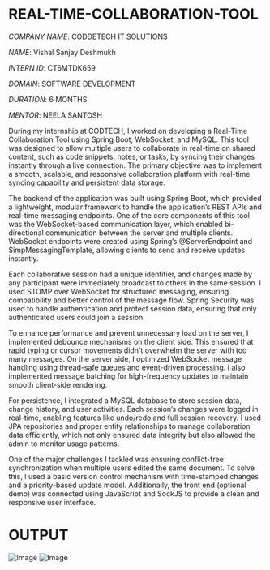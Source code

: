 # REAL-TIME-COLLABORATION-TOOL

*COMPANY NAME*: CODDETECH IT SOLUTIONS

*NAME*: Vishal Sanjay Deshmukh

*INTERN ID*: CT6MTDK659

*DOMAIN*: SOFTWARE DEVELOPMENT

*DURATION*: 6 MONTHS

*MENTOR*: NEELA SANTOSH

During my internship at CODTECH, I worked on developing a Real-Time Collaboration Tool using Spring Boot, WebSocket, and MySQL. This tool was designed to allow multiple users to collaborate in real-time on shared content, such as code snippets, notes, or tasks, by syncing their changes instantly through a live connection. The primary objective was to implement a smooth, scalable, and responsive collaboration platform with real-time syncing capability and persistent data storage.

The backend of the application was built using Spring Boot, which provided a lightweight, modular framework to handle the application’s REST APIs and real-time messaging endpoints. One of the core components of this tool was the WebSocket-based communication layer, which enabled bi-directional communication between the server and multiple clients. WebSocket endpoints were created using Spring’s @ServerEndpoint and SimpMessagingTemplate, allowing clients to send and receive updates instantly.

Each collaborative session had a unique identifier, and changes made by any participant were immediately broadcast to others in the same session. I used STOMP over WebSocket for structured messaging, ensuring compatibility and better control of the message flow. Spring Security was used to handle authentication and protect session data, ensuring that only authenticated users could join a session.

To enhance performance and prevent unnecessary load on the server, I implemented debounce mechanisms on the client side. This ensured that rapid typing or cursor movements didn't overwhelm the server with too many messages. On the server side, I optimized WebSocket message handling using thread-safe queues and event-driven processing. I also implemented message batching for high-frequency updates to maintain smooth client-side rendering.

For persistence, I integrated a MySQL database to store session data, change history, and user activities. Each session’s changes were logged in real-time, enabling features like undo/redo and full session recovery. I used JPA repositories and proper entity relationships to manage collaboration data efficiently, which not only ensured data integrity but also allowed the admin to monitor usage patterns.

One of the major challenges I tackled was ensuring conflict-free synchronization when multiple users edited the same document. To solve this, I used a basic version control mechanism with time-stamped changes and a priority-based update model. Additionally, the front end (optional demo) was connected using JavaScript and SockJS to provide a clean and responsive user interface.


# OUTPUT
![Image](https://github.com/user-attachments/assets/d0a54e09-eef7-4ebc-99b1-9501f7f92adb)
![Image](https://github.com/user-attachments/assets/7a43ff81-a2a6-4952-8a62-9d5efb2eda03)
